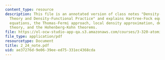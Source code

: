 ```yaml
---
content_type: resource
description: This file is an annotated version of class notes "Density-Functional
  Theory and Density-Functional Practice" and explains Hartree-Fock equations, Kohn-Sham
  equations, the Thomas-Fermi approach, local density approximation, density-functional
  theory, and the Hohenberg-Kohn theorems.
file: https://ol-ocw-studio-app-qa.s3.amazonaws.com/courses/3-320-atomistic-computer-modeling-of-materials-sma-5107-spring-2005/ae37276d9e0639eeed75331ec4368cda_2_24_note.pdf
file_type: application/pdf
resourcetype: Document
title: 2_24_note.pdf
uid: ae37276d-9e06-39ee-ed75-331ec4368cda
---
```

